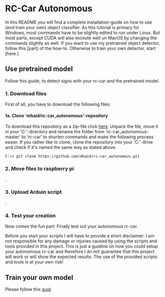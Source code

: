 # RC-Car Autonomous

In this README you will find a complete installation-guide on how to use (and train your own) object classifier.
As this tutorial is primary for Windows, most commands have to be slightly edited to run under Linux.
But most parts, except CUDA will also exceute well un MacOS by changing the commands slightly as well.
If you want to use my pretrained object detector, follow this [part] of the how-to.
Otherwise to train your own detector, start [here.]

## Use pretrained model

Follow this guide, to detect signs with your rc-car and the pretrained model.

### 1. Download files

First of all, you have to download the following files:

#### 1a. Clone 'mhaid/rc-car_autonomous'-repository

To download this repository as a zip-file click [here](https://github.com/mhaid/rc-car_autonomous/archive/master.zip).
Unpack the file, move it in your 'C:\'-directory and rename the folder from 'rc-car_autonomous-master' to 'rc-car' to shorten commands and make the following process easier.
If you rather like to clone, clone the repository into your 'C:\'-drive and check if it's named the same way as stated above.
```
C:\> git clone https://github.com/mhaid/rc-car_autonomous.git
```

### 2. Move files to raspberry pi

.


### 3. Upload Arduin script

.

### 4. Test your creation

Now comes the fun part: Finally test out your autonomous rc-car.

Before you start your scripts I will have to provide a short disclaimer: I am not responsible for any damage or injuries caused by using the scripts and tools provided in this project. This is just a guidline on how you could setup your autonomous rc-car and therefore I do not guarantee that this project will work or will show the expected results. The use of the provided scripts and tools is at your own risk!


## Train your own model

Please follow this [guid](https://github.com/mhaid/rc-car_autonomous/blob/master/computer/README.md).

